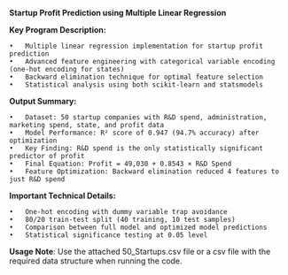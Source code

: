 **Startup Profit Prediction using Multiple Linear Regression**

**Key Program Description:**

	•	Multiple linear regression implementation for startup profit prediction
	•	Advanced feature engineering with categorical variable encoding (one-hot encoding for states)
	•	Backward elimination technique for optimal feature selection
	•	Statistical analysis using both scikit-learn and statsmodels
 
**Output Summary:**

	•	Dataset: 50 startup companies with R&D spend, administration, marketing spend, state, and profit data
	•	Model Performance: R² score of 0.947 (94.7% accuracy) after optimization
	•	Key Finding: R&D spend is the only statistically significant predictor of profit
	•	Final Equation: Profit = 49,030 + 0.8543 × R&D Spend
	•	Feature Optimization: Backward elimination reduced 4 features to just R&D spend
 
**Important Technical Details:**

	•	One-hot encoding with dummy variable trap avoidance
	•	80/20 train-test split (40 training, 10 test samples)
	•	Comparison between full model and optimized model predictions
	•	Statistical significance testing at 0.05 level
 
**Usage Note**: Use the attached 50_Startups.csv file or a csv file with the required data structure when running the code.

